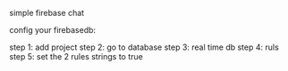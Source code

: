 simple firebase chat 

config your firebasedb:

step 1: add project
step 2: go to database
step 3: real time db
step 4: ruls
step 5: set the 2 rules strings to true
